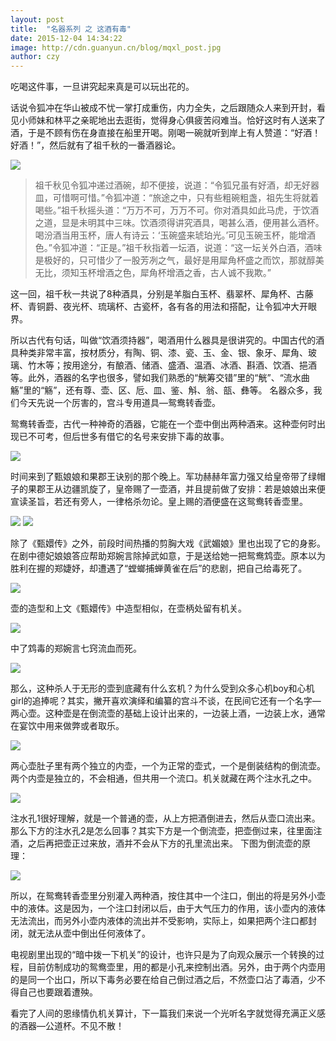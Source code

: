 ```yaml
---
layout: post
title:  "名器系列 之 这酒有毒"
date: 2015-12-04 14:34:22
image: http://cdn.guanyun.cn/blog/mqxl_post.jpg
author: czy
---
```

吃喝这件事，一旦讲究起来真是可以玩出花的。

话说令狐冲在华山被成不忧一掌打成重伤，内力全失，之后跟随众人来到开封，看见小师妹和林平之亲昵地出去逛街，觉得身心俱疲苦闷难当。恰好这时有人送来了酒，于是不顾有伤在身直接在船里开喝。刚喝一碗就听到岸上有人赞道：“好酒！好酒！”，然后就有了祖千秋的一番酒器论。

![](http://cdn.guanyun.cn/blog/mqxl_01.png)

<blockquote>
  <p>
祖千秋见令狐冲递过酒碗，却不便接，说道：“令狐兄虽有好酒，却无好器皿，可惜啊可惜。”令狐冲道：“旅途之中，只有些粗碗粗盏，祖先生将就着喝些。”祖千秋摇头道：“万万不可，万万不可。你对酒具如此马虎，于饮酒之道，显是未明其中三味。饮酒须得讲究酒具，喝甚么酒，便用甚么酒杯。喝汾酒当用玉杯，唐人有诗云：‘玉碗盛来琥珀光。’可见玉碗玉杯，能增酒色。”令狐冲道：“正是。”祖千秋指着一坛酒，说道：“这一坛关外白酒，酒味是极好的，只可惜少了一股芳冽之气，最好是用犀角杯盛之而饮，那就醇美无比，须知玉杯增酒之色，犀角杯增酒之香，古人诚不我欺。”
  </p>
</blockquote>

这一回，祖千秋一共说了8种酒具，分别是羊脂白玉杯、翡翠杯、犀角杯、古藤杯、青铜爵、夜光杯、琉璃杯、古瓷杯，各有各的用法和搭配，让令狐冲大开眼界。

所以古代有句话，叫做“饮酒须持器”，喝酒用什么器具是很讲究的。中国古代的酒具种类非常丰富，按材质分，有陶、铜、漆、瓷、玉、金、银、象牙、犀角、玻璃、竹木等；按用途分，有酿酒、储酒、盛酒、温酒、冰酒、斟酒、饮酒、挹酒等。此外，酒器的名字也很多，譬如我们熟悉的“觥筹交错”里的“觥”、“流水曲觞”里的“觞”，还有尊、壶、区、卮、皿、鉴、斛、翁、瓿、彝等。
名器众多，我们今天先说一个厉害的，宫斗专用道具—鸳鸯转香壶。

鸳鸯转香壶，古代一种神奇的酒器，它能在一个壶中倒出两种酒来。这种壶何时出现已不可考，但后世多有借它的名号来安排下毒的故事。

![](http://cdn.guanyun.cn/blog/mqxl_02.jpg)

时间来到了甄娘娘和果郡王诀别的那个晚上。军功赫赫年富力强又给皇帝带了绿帽子的果郡王从边疆凯旋了，皇帝赐了一壶酒，并且提前做了安排：若是娘娘出来便宣读圣旨，若还有旁人，一律格杀勿论。皇上赐的酒便盛在这鸳鸯转香壶里。

![](http://cdn.guanyun.cn/blog/mqxl_03.jpg)
![](http://cdn.guanyun.cn/blog/mqxl_04.jpg)

除了《甄嬛传》之外，前段时间热播的剪胸大戏《武媚娘》里也出现了它的身影。在剧中德妃娘娘答应帮助郑婉言除掉武如意，于是送给她一把鸳鸯鸩壶。原本以为胜利在握的郑婕妤，却遭遇了“螳螂捕蝉黄雀在后”的悲剧，把自己给毒死了。

![](http://cdn.guanyun.cn/blog/mqxl_05.jpg)

壶的造型和上文《甄嬛传》中造型相似，在壶柄处留有机关。

![](http://cdn.guanyun.cn/blog/mqxl_06.jpg)

中了鸩毒的郑婉言七窍流血而死。

![](http://cdn.guanyun.cn/blog/mqxl_07.jpg)

那么，这种杀人于无形的壶到底藏有什么玄机？为什么受到众多心机boy和心机girl的追捧呢？其实，撇开喜欢演绎和编纂的宫斗不谈，在民间它还有一个名字—两心壶。这种壶是在倒流壶的基础上设计出来的，一边装上酒，一边装上水，通常在宴饮中用来做弊或者取乐。

![](http://cdn.guanyun.cn/blog/mqxl_08.png)

两心壶肚子里有两个独立的内壶，一个为正常的壶式，一个是倒装结构的倒流壶。两个内壶是独立的，不会相通，但共用一个流口。机关就藏在两个注水孔之中。

![](http://cdn.guanyun.cn/blog/mqxl_09.png)

注水孔1很好理解，就是一个普通的壶，从上方把酒倒进去，然后从壶口流出来。那么下方的注水孔2是怎么回事？其实下方是一个倒流壶，把壶倒过来，往里面注酒，之后再把壶正过来放，酒并不会从下方的孔里流出来。
下图为倒流壶的原理：

![](http://cdn.guanyun.cn/blog/mqxl_10.png)

所以，在鸳鸯转香壶里分别灌入两种酒，按住其中一个注口，倒出的将是另外小壶中的液体。这是因为，一个注口封闭以后，由于大气压力的作用，该小壶内的液体无法流出，而另外小壶内液体的流出并不受影响，实际上，如果把两个注口都封闭，就无法从壶中倒出任何液体了。

电视剧里出现的“暗中拨一下机关”的设计，也许只是为了向观众展示一个转换的过程，目前仿制成功的鸳鸯壶里，用的都是小孔来控制出酒。另外，由于两个内壶用的是同一个出口，所以下毒务必要在给自己倒过酒之后，不然壶口沾了毒酒，少不得自己也要跟着遭殃。

看完了人间的恩缘情仇机关算计，下一篇我们来说一个光听名字就觉得充满正义感的酒器—公道杯。不见不散！
